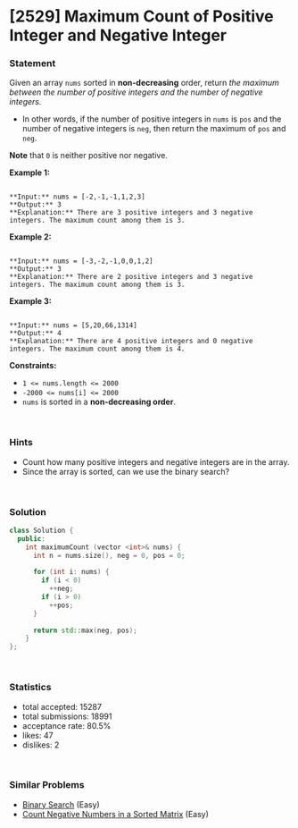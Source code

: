 # [2529] Maximum Count of Positive Integer and Negative Integer



### Statement

Given an array `nums` sorted in **non-decreasing** order, return *the maximum between the number of positive integers and the number of negative integers.*
* In other words, if the number of positive integers in `nums` is `pos` and the number of negative integers is `neg`, then return the maximum of `pos` and `neg`.


**Note** that `0` is neither positive nor negative.


**Example 1:**

```

**Input:** nums = [-2,-1,-1,1,2,3]
**Output:** 3
**Explanation:** There are 3 positive integers and 3 negative integers. The maximum count among them is 3.

```

**Example 2:**

```

**Input:** nums = [-3,-2,-1,0,0,1,2]
**Output:** 3
**Explanation:** There are 2 positive integers and 3 negative integers. The maximum count among them is 3.

```

**Example 3:**

```

**Input:** nums = [5,20,66,1314]
**Output:** 4
**Explanation:** There are 4 positive integers and 0 negative integers. The maximum count among them is 4.

```

**Constraints:**
* `1 <= nums.length <= 2000`
* `-2000 <= nums[i] <= 2000`
* `nums` is sorted in a **non-decreasing order**.


<br>

### Hints

- Count how many positive integers and negative integers are in the array.
- Since the array is sorted, can we use the binary search?

<br>

### Solution

```cpp
class Solution {
  public:
    int maximumCount (vector <int>& nums) {
      int n = nums.size(), neg = 0, pos = 0;
      
      for (int i: nums) {
        if (i < 0)
          ++neg;
        if (i > 0)
          ++pos;
      }
      
      return std::max(neg, pos);
    }
};
```

<br>

### Statistics

- total accepted: 15287
- total submissions: 18991
- acceptance rate: 80.5%
- likes: 47
- dislikes: 2

<br>

### Similar Problems

- [Binary Search](https://leetcode.com/problems/binary-search) (Easy)
- [Count Negative Numbers in a Sorted Matrix](https://leetcode.com/problems/count-negative-numbers-in-a-sorted-matrix) (Easy)
